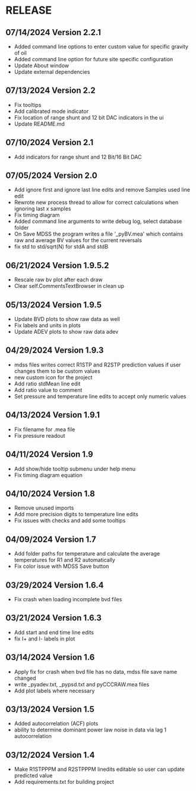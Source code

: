 # RELEASE

## 07/14/2024   Version 2.2.1
  * Added command line options to enter custom value for specific gravity of oil
  * Added command line option for future site specific configuration
  * Update About window
  * Update external dependencies

## 07/13/2024   Version 2.2
  * Fix tooltips
  * Add calibrated mode indicator
  * Fix location of range shunt and 12 bit DAC indicators in the ui
  * Update README.md

## 07/10/2024   Version 2.1
  * Add indicators for range shunt and 12 Bit/16 Bit DAC

## 07/05/2024   Version 2.0
  * Add ignore first and ignore last line edits and remove Samples used line edit
  * Rewrote new process thread to allow for correct calculations when ignoring last x samples
  * Fix timing diagram
  * Added command line arguments to write debug log, select database folder
  * On Save MDSS the program writes a file '_pyBV.mea' which contains raw and average BV values for the current reversals
  * fix std to std/sqrt(N) for stdA and stdB

## 06/21/2024   Version 1.9.5.2
  * Rescale raw bv plot after each draw
  * Clear self.CommentsTextBrowser in clean up

## 05/13/2024   Version 1.9.5
  * Update BVD plots to show raw data as well
  * Fix labels and units in plots
  * Update ADEV plots to show raw data adev

## 04/29/2024   Version 1.9.3
  * mdss files writes correct R1STP and R2STP prediction values if user changes them to be custom values
  * new custom icon for the project
  * Add ratio stdMean line edit
  * Add ratio value to comment 
  * Set pressure and temperature line edits to accept only numeric values

## 04/13/2024   Version 1.9.1
  * Fix filename for .mea file
  * Fix pressure readout

## 04/11/2024   Version 1.9
  * Add show/hide tooltip submenu under help menu
  * Fix timing diagram equation

## 04/10/2024   Version 1.8
  * Remove unused imports
  * Add more precision digits to temperature line edits
  * Fix issues with checks and add some tooltips

## 04/09/2024   Version 1.7
  * Add folder paths for temperature and calculate the average temperatures for R1 and R2 automatically
  * Fix color issue with MDSS Save button

## 03/29/2024   Version 1.6.4
  * Fix crash when loading incomplete bvd files

## 03/21/2024   Version 1.6.3
  * Add start and end time line edits
  * fix I+ and I- labels in plot

## 03/14/2024   Version 1.6
  * Apply fix for crash when bvd file has no data, mdss file save name changed 
  * write _pyadev.txt, _pypsd.txt and pyCCCRAW.mea files
  * Add plot labels where necessary

## 03/13/2024   Version 1.5
  * Added autocorrelation (ACF) plots
  * ability to determine dominant power law noise in data via lag 1 autocorrelation                           

## 03/12/2024   Version 1.4
  * Make R1STPPPM and R2STPPPM linedits editable so user can update predicted value
  * Add requirements.txt for building project
